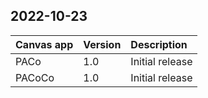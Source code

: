 ## 2022-10-23

| Canvas app | Version | Description |
| :--- | :--- | :--- |
| PACo | 1.0 | Initial release |
| PACoCo | 1.0 | Initial release |
